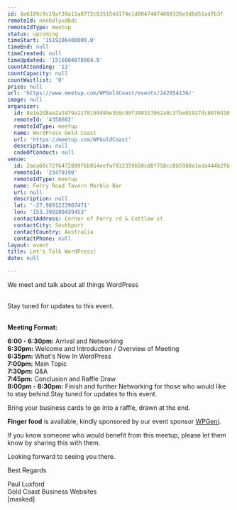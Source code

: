 ```yaml
---
id: 8a6189c9c19af39a11a8772c83515dd174e1d00474074869326e5d6d51ad7b3f
remoteId: nknhdlyxdbdc
remoteIdType: meetup
status: upcoming
timeStart: '1519286400000.0'
timeEnd: null
timeCreated: null
timeUpdated: '1516804078984.0'
countAttending: '13'
countCapacity: null
countWaitlist: '0'
price: null
url: 'https://www.meetup.com/WPGoldCoast/events/242054136/'
image: null
organizer:
  id: 8e1e2d8aa2a3479a1170199495e3b9c99f398317062a8c3fbe01927dc8070410
  remoteId: '4358602'
  remoteIdType: meetup
  name: WordPress Gold Coast
  url: 'https://meetup.com/WPGoldCoast'
  description: null
  codeOfConduct: null
venue:
  id: 2aea60c72f6472899f6b054eefaf932359b50cd8f758cc0b59b0a1eda444b2fb
  remoteId: '23479190'
  remoteIdType: meetup
  name: Ferry Road Tavern Marble Bar
  url: null
  description: null
  lat: '-27.9891223907471'
  lon: '153.399200439453'
  contactAddress: Corner of Ferry rd & Cottlew st
  contactCity: Southport
  contactCountry: Australia
  contactPhone: null
layout: event
title: Let's Talk WordPress!
date: null

---
```

<p>We meet and talk about all things WordPress</p> <p><br/>Stay tuned for updates to this event.</p> <p><br/><b>Meeting Format:</b></p> <p><b>6:00 - 6:30pm:</b> Arrival and Networking<br/><b>6:30pm:</b> Welcome and Introduction / Overview of Meeting<br/><b>6:35pm:</b> What's New In WordPress<br/><b>7:00pm:</b> Main Topic<br/><b>7:30pm:</b> Q&amp;A<br/><b>7:45pm:</b> Conclusion and Raffle Draw<br/><b>8:00pm - 8:30pm:</b> Finish and further Networking for those who would like to stay behind.Stay tuned for updates to this event.</p> <p>Bring your business cards to go into a raffle, drawn at the end. </p> <p><b>Finger food</b> is available, kindly sponsored by our event sponsor <a href="http://wpgeni.com">WPGeni</a>.</p> <p>If you know someone who would benefit from this meetup, please let them know by sharing this with them.</p> <p>Looking forward to seeing you there.</p> <p>Best Regards</p> <p>Paul Luxford<br/>Gold Coast Business Websites<br/>[masked]</p> 
